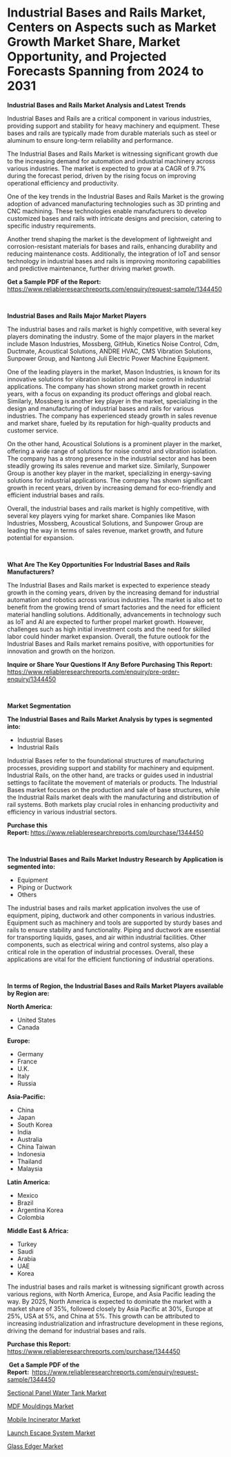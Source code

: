 <p><h1>Industrial Bases and Rails Market, Centers on Aspects such as Market Growth Market Share, Market Opportunity, and Projected Forecasts Spanning from 2024 to 2031</h1></p><p><strong>Industrial Bases and Rails Market Analysis and Latest Trends</strong></p>
<p><p>Industrial Bases and Rails are a critical component in various industries, providing support and stability for heavy machinery and equipment. These bases and rails are typically made from durable materials such as steel or aluminum to ensure long-term reliability and performance.</p><p>The Industrial Bases and Rails Market is witnessing significant growth due to the increasing demand for automation and industrial machinery across various industries. The market is expected to grow at a CAGR of 9.7% during the forecast period, driven by the rising focus on improving operational efficiency and productivity.</p><p>One of the key trends in the Industrial Bases and Rails Market is the growing adoption of advanced manufacturing technologies such as 3D printing and CNC machining. These technologies enable manufacturers to develop customized bases and rails with intricate designs and precision, catering to specific industry requirements.</p><p>Another trend shaping the market is the development of lightweight and corrosion-resistant materials for bases and rails, enhancing durability and reducing maintenance costs. Additionally, the integration of IoT and sensor technology in industrial bases and rails is improving monitoring capabilities and predictive maintenance, further driving market growth.</p></p>
<p><strong>Get a Sample PDF of the Report:&nbsp;</strong> <a href="https://www.reliableresearchreports.com/enquiry/request-sample/1344450">https://www.reliableresearchreports.com/enquiry/request-sample/1344450</a></p>
<p>&nbsp;</p>
<p><strong>Industrial Bases and Rails Major Market Players</strong></p>
<p><p>The industrial bases and rails market is highly competitive, with several key players dominating the industry. Some of the major players in the market include Mason Industries, Mossberg, GitHub, Kinetics Noise Control, Cdm, Ductmate, Acoustical Solutions, ANDRE HVAC, CMS Vibration Solutions, Sunpower Group, and Nantong Juli Electric Power Machine Equipment.</p><p>One of the leading players in the market, Mason Industries, is known for its innovative solutions for vibration isolation and noise control in industrial applications. The company has shown strong market growth in recent years, with a focus on expanding its product offerings and global reach. Similarly, Mossberg is another key player in the market, specializing in the design and manufacturing of industrial bases and rails for various industries. The company has experienced steady growth in sales revenue and market share, fueled by its reputation for high-quality products and customer service.</p><p>On the other hand, Acoustical Solutions is a prominent player in the market, offering a wide range of solutions for noise control and vibration isolation. The company has a strong presence in the industrial sector and has been steadily growing its sales revenue and market size. Similarly, Sunpower Group is another key player in the market, specializing in energy-saving solutions for industrial applications. The company has shown significant growth in recent years, driven by increasing demand for eco-friendly and efficient industrial bases and rails.</p><p>Overall, the industrial bases and rails market is highly competitive, with several key players vying for market share. Companies like Mason Industries, Mossberg, Acoustical Solutions, and Sunpower Group are leading the way in terms of sales revenue, market growth, and future potential for expansion.</p></p>
<p>&nbsp;</p>
<p><strong>What Are The Key Opportunities For Industrial Bases and Rails Manufacturers?</strong></p>
<p><p>The Industrial Bases and Rails market is expected to experience steady growth in the coming years, driven by the increasing demand for industrial automation and robotics across various industries. The market is also set to benefit from the growing trend of smart factories and the need for efficient material handling solutions. Additionally, advancements in technology such as IoT and AI are expected to further propel market growth. However, challenges such as high initial investment costs and the need for skilled labor could hinder market expansion. Overall, the future outlook for the Industrial Bases and Rails market remains positive, with opportunities for innovation and growth on the horizon.</p></p>
<p><strong>Inquire or Share Your Questions If Any Before Purchasing This Report:</strong> <a href="https://www.reliableresearchreports.com/enquiry/pre-order-enquiry/1344450">https://www.reliableresearchreports.com/enquiry/pre-order-enquiry/1344450</a></p>
<p>&nbsp;</p>
<p><strong>Market Segmentation</strong></p>
<p><strong>The Industrial Bases and Rails Market Analysis by types is segmented into:</strong></p>
<p><ul><li>Industrial Bases</li><li>Industrial Rails</li></ul></p>
<p><p>Industrial Bases refer to the foundational structures of manufacturing processes, providing support and stability for machinery and equipment. Industrial Rails, on the other hand, are tracks or guides used in industrial settings to facilitate the movement of materials or products. The Industrial Bases market focuses on the production and sale of base structures, while the Industrial Rails market deals with the manufacturing and distribution of rail systems. Both markets play crucial roles in enhancing productivity and efficiency in various industrial sectors.</p></p>
<p><strong>Purchase this Report:&nbsp;</strong><a href="https://www.reliableresearchreports.com/purchase/1344450">https://www.reliableresearchreports.com/purchase/1344450</a></p>
<p>&nbsp;</p>
<p><strong>The Industrial Bases and Rails Market Industry Research by Application is segmented into:</strong></p>
<p><ul><li>Equipment</li><li>Piping or Ductwork</li><li>Others</li></ul></p>
<p><p>The industrial bases and rails market application involves the use of equipment, piping, ductwork and other components in various industries. Equipment such as machinery and tools are supported by sturdy bases and rails to ensure stability and functionality. Piping and ductwork are essential for transporting liquids, gases, and air within industrial facilities. Other components, such as electrical wiring and control systems, also play a critical role in the operation of industrial processes. Overall, these applications are vital for the efficient functioning of industrial operations.</p></p>
<p>&nbsp;</p>
<p><strong>In terms of Region, the Industrial Bases and Rails Market Players available by Region are:</strong></p>
<p>
    <p> <strong> North America: </strong>
        <ul>
            <li>United States</li>
            <li>Canada</li>
        </ul>
        </p> 
    <p> <strong> Europe: </strong>
        <ul>
            <li>Germany</li>
            <li>France</li>
            <li>U.K.</li>
            <li>Italy</li>
            <li>Russia</li>
        </ul>
        </p> 
    <p> <strong> Asia-Pacific: </strong>
        <ul>
            <li>China</li>
            <li>Japan</li>
            <li>South Korea</li>
            <li>India</li>
            <li>Australia</li>
            <li>China Taiwan</li>
            <li>Indonesia</li>
            <li>Thailand</li>
            <li>Malaysia</li>
        </ul>
        </p> 
    <p> <strong> Latin America: </strong>
        <ul>
            <li>Mexico</li>
            <li>Brazil</li>
            <li>Argentina Korea</li>
            <li>Colombia</li>
        </ul>
        </p> 
    <p> <strong> Middle East & Africa: </strong>
        <ul>
            <li>Turkey</li>
            <li>Saudi</li>
            <li>Arabia</li>
            <li>UAE</li>
            <li>Korea</li>
        </ul>
    </p>
    </p>
<p><p>The industrial bases and rails market is witnessing significant growth across various regions, with North America, Europe, and Asia Pacific leading the way. By 2025, North America is expected to dominate the market with a market share of 35%, followed closely by Asia Pacific at 30%, Europe at 25%, USA at 5%, and China at 5%. This growth can be attributed to increasing industrialization and infrastructure development in these regions, driving the demand for industrial bases and rails.</p></p>
<p><strong>Purchase this Report: </strong><a href="https://www.reliableresearchreports.com/purchase/1344450">https://www.reliableresearchreports.com/purchase/1344450</a></p>
<p>&nbsp;<strong>Get a Sample PDF of the Report:&nbsp;&nbsp;</strong><a href="https://www.reliableresearchreports.com/enquiry/request-sample/1344450">https://www.reliableresearchreports.com/enquiry/request-sample/1344450</a></p>
<p><strong></strong></p>
<p><p><a href="https://medium.com/@andrewbradley1965/sectional-panel-water-tank-market-competitive-analysis-market-trends-and-forecast-to-2031-895755a86cea">Sectional Panel Water Tank Market</a></p><p><a href="https://medium.com/@andrewbradley1965/mdf-mouldings-market-competitive-analysis-market-trends-and-forecast-to-2031-e534baae049b">MDF Mouldings Market</a></p><p><a href="https://medium.com/@andrewbradley1965/mobile-incinerator-market-report-reveals-the-latest-trends-and-growth-opportunities-of-this-market-e01ecad2cde3">Mobile Incinerator Market</a></p><p><a href="https://medium.com/@andrewbradley1965/launch-escape-system-market-comprehensive-assessment-by-type-application-and-geography-be26347eb67d">Launch Escape System Market</a></p><p><a href="https://medium.com/@andrewbradley1965/glass-edger-market-research-report-its-history-and-forecast-2024-to-2031-70fb16261cb7">Glass Edger Market</a></p></p>
